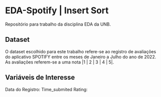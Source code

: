 # EDA-Spotify | Insert Sort
Repositório para trabalho da disciplina EDA da UNB. 

## Dataset
O dataset escolhido para este trabalho refere-se ao registro de avaliações do aplicativo SPOTIFY entre
os meses de Janeiro a Julho do ano de 2022. As avaliações referem-se a uma nota |1 | 2 | 3 | 4 | 5|.

## Variáveis de Interesse
Data do Registro: Time_submited
Rating: 
